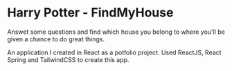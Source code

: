 
# Harry Potter - FindMyHouse

Answet some questions and find which house you belong to where you'll be given a chance to do great things.

An application I created in React as a potfolio project. Used ReactJS, React Spring and TailwindCSS to create this app.

